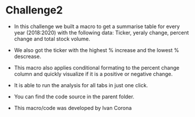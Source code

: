 # Challenge2
- In this challenge we built a macro to get a summarise table for every year (2018:2020) with the following data: Ticker, yeraly change, percent change and total stock volume.
- We also got the ticker with the highest % increase and the lowest % descrease. 
- This macro also applies conditional formating to the percent change column and quickly visualize if it is a positive or negative change.
- It is able to run the analysis for all tabs in just one click.

- You can find the code source in the parent folder.

- This macro/code was developed by Ivan Corona
